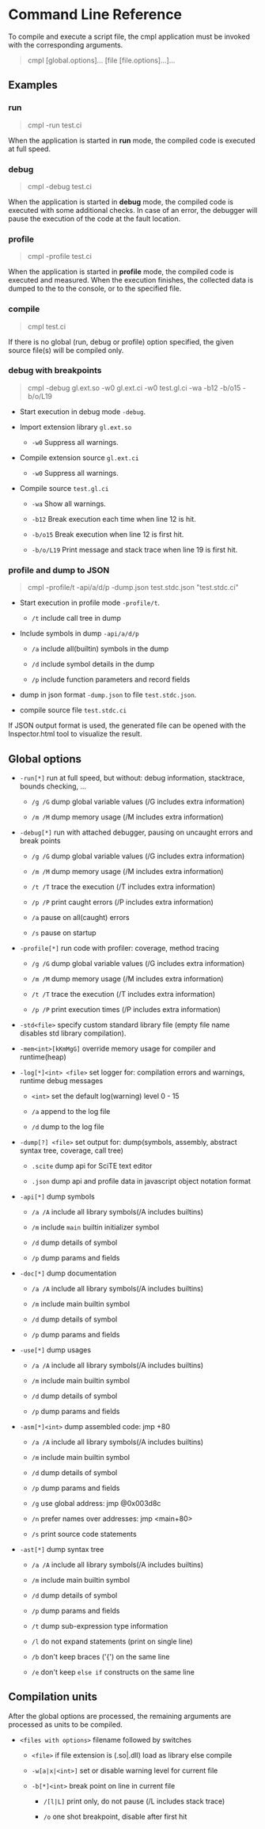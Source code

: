 # Command Line Reference

To compile and execute a script file, the cmpl application must be invoked with the corresponding arguments.

>cmpl \[global.options\]... \[file \[file.options\]...\]...

## Examples

### run

>cmpl -run test.ci

When the application is started in **run** mode, the compiled code is executed at full speed.

### debug

>cmpl -debug test.ci

When the application is started in **debug** mode, the compiled code is executed with some additional checks.
In case of an error, the debugger will pause the execution of the code at the fault location.

### profile

>cmpl -profile test.ci

When the application is started in **profile** mode, the compiled code is executed and measured.
When the execution finishes, the collected data is dumped to the to the console, or to the specified file.

### compile

>cmpl test.ci

If there is no global (run, debug or profile) option specified, the given source file(s) will be compiled only.

### debug with breakpoints

>cmpl -debug gl.ext.so -w0 gl.ext.ci -w0 test.gl.ci -wa -b12 -b/o15 -b/o/L19

- Start execution in debug mode `-debug`.

- Import extension library `gl.ext.so`

	- `-w0` Suppress all warnings.

- Compile extension source `gl.ext.ci`

	- `-w0` Suppress all warnings.

- Compile source `test.gl.ci`

	- `-wa` Show all warnings.

	- `-b12` Break execution each time when line 12 is hit.

	- `-b/o15` Break execution when line 12 is first hit.

	- `-b/o/L19` Print message and stack trace when line 19 is first hit.

### profile and dump to JSON

>cmpl -profile/t -api/a/d/p -dump.json test.stdc.json "test.stdc.ci"

- Start execution in profile mode `-profile/t`.

	- `/t` include call tree in dump


- Include symbols in dump `-api/a/d/p`

	- `/a` include all(builtin) symbols in the dump

	- `/d` include symbol details in the dump

	- `/p` include function parameters and record fields


- dump in json format `-dump.json` to file `test.stdc.json`.

- compile source file `test.stdc.ci`

If JSON output format is used, the generated file can be opened with the Inspector.html tool to visualize the result.


## Global options

- `-run[*]`               run at full speed, but without: debug information, stacktrace, bounds checking, ...

	- `/g /G`             dump global variable values (/G includes extra information)

	- `/m /M`             dump memory usage (/M includes extra information)

- `-debug[*]`             run with attached debugger, pausing on uncaught errors and break points

	- `/g /G`             dump global variable values (/G includes extra information)

	- `/m /M`             dump memory usage (/M includes extra information)

	- `/t /T`             trace the execution (/T includes extra information)

	- `/p /P`             print caught errors (/P includes extra information)

	- `/a`                pause on all(caught) errors

	- `/s`                pause on startup

- `-profile[*]`           run code with profiler: coverage, method tracing

	- `/g /G`             dump global variable values (/G includes extra information)

	- `/m /M`             dump memory usage (/M includes extra information)

	- `/t /T`             trace the execution (/T includes extra information)

	- `/p /P`             print execution times (/P includes extra information)

- `-std<file>`            specify custom standard library file (empty file name disables std library compilation).

- `-mem<int>[kKmMgG]`     override memory usage for compiler and runtime(heap)

- `-log[*]<int> <file>`   set logger for: compilation errors and warnings, runtime debug messages

	- `<int>`             set the default log(warning) level 0 - 15

	- `/a`                append to the log file

	- `/d`                dump to the log file

- `-dump[?] <file>`       set output for: dump(symbols, assembly, abstract syntax tree, coverage, call tree)

	- `.scite`            dump api for SciTE text editor

	- `.json`             dump api and profile data in javascript object notation format

- `-api[*]`               dump symbols

	- `/a /A`             include all library symbols(/A includes builtins)

	- `/m`                include `main` builtin initializer symbol

	- `/d`                dump details of symbol

	- `/p`                dump params and fields

- `-doc[*]`               dump documentation

	- `/a /A`             include all library symbols(/A includes builtins)

	- `/m`                include main builtin symbol

	- `/d`                dump details of symbol

	- `/p`                dump params and fields

- `-use[*]`               dump usages

	- `/a /A`             include all library symbols(/A includes builtins)

	- `/m`                include main builtin symbol

	- `/d`                dump details of symbol

	- `/p`                dump params and fields

- `-asm[*]<int>`          dump assembled code: jmp +80

	- `/a /A`             include all library symbols(/A includes builtins)

	- `/m`                include main builtin symbol

	- `/d`                dump details of symbol

	- `/p`                dump params and fields

	- `/g`                use global address: jmp @0x003d8c

	- `/n`                prefer names over addresses: jmp <main+80>

	- `/s`                print source code statements

- `-ast[*]`               dump syntax tree

	- `/a /A`             include all library symbols(/A includes builtins)

	- `/m`                include main builtin symbol

	- `/d`                dump details of symbol

	- `/p`                dump params and fields

	- `/t`                dump sub-expression type information

	- `/l`                do not expand statements (print on single line)

	- `/b`                don't keep braces ('{') on the same line

	- `/e`                don't keep `else if` constructs on the same line


## Compilation units

After the global options are processed, the remaining arguments are processed as units to be compiled.

- `<files with options>`  filename followed by switches

	- `<file>`            if file extension is (.so|.dll) load as library else compile

	- `-w[a|x|<int>]`     set or disable warning level for current file

	- `-b[*]<int>`        break point on <int> line in current file

		- `/[l|L]`        print only, do not pause (/L includes stack trace)

		- `/o`            one shot breakpoint, disable after first hit

